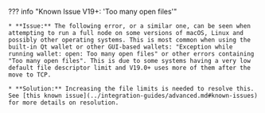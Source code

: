 ??? info "Known Issue V19+: 'Too many open files'"

    * **Issue:** The following error, or a similar one, can be seen when attempting to run a full node on some versions of macOS, Linux and possibly other operating systems. This is most common when using the built-in Qt wallet or other GUI-based wallets: "Exception while running wallet: open: Too many open files" or other errors containing "Too many open files". This is due to some systems having a very low default file descriptor limit and V19.0+ uses more of them after the move to TCP.
    
    * **Solution:** Increasing the file limits is needed to resolve this. See [this known issue](../integration-guides/advanced.md#known-issues) for more details on resolution.




